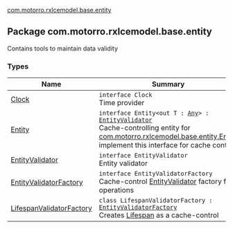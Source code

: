 [com.motorro.rxlcemodel.base.entity](./index.md)

## Package com.motorro.rxlcemodel.base.entity

Contains tools to maintain data validity

### Types

| Name | Summary |
|---|---|
| [Clock](-clock/index.md) | `interface Clock`<br>Time provider |
| [Entity](-entity/index.md) | `interface Entity<out T : `[`Any`](https://kotlinlang.org/api/latest/jvm/stdlib/kotlin/-any/index.html)`> : `[`EntityValidator`](-entity-validator/index.md)<br>Cache-controlling entity for [com.motorro.rxlcemodel.base.entity.Entity](-entity/index.md) implement this interface for cache control |
| [EntityValidator](-entity-validator/index.md) | `interface EntityValidator`<br>Entity validator |
| [EntityValidatorFactory](-entity-validator-factory/index.md) | `interface EntityValidatorFactory`<br>Cache-control [EntityValidator](-entity-validator/index.md) factory for operations |
| [LifespanValidatorFactory](-lifespan-validator-factory/index.md) | `class LifespanValidatorFactory : `[`EntityValidatorFactory`](-entity-validator-factory/index.md)<br>Creates [Lifespan](-entity-validator/-lifespan/index.md) as a cache-control |
